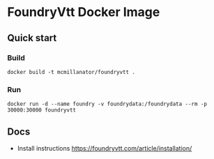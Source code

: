 # FoundryVtt Docker Image
## Quick start
### Build
`docker build -t mcmillanator/foundryvtt .`
### Run
`docker run -d --name foundry -v foundrydata:/foundrydata --rm -p 30000:30000 foundryvtt`
## Docs
* Install instructions https://foundryvtt.com/article/installation/
